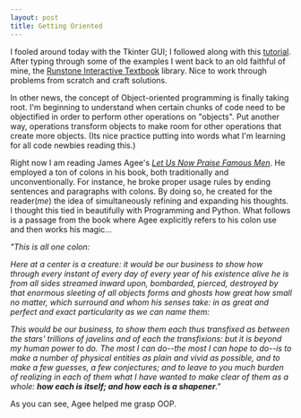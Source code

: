 ```yaml
--- 
layout: post
title: Getting Oriented 
---
```


I fooled around today with the Tkinter GUI; I followed along with this [tutorial](http://zetcode.com/gui/tkinter/). After typing through some of the examples I went back to an old faithful of mine, the [Runstone Interactive Textbook](http://interactivepython.org/runestone/static/pip/Assignments/week3.html#problem-set) library. Nice to work through problems from scratch and craft solutions.

In other news, the concept of Object-oriented programming is finally taking root. I'm beginning to understand when certain chunks of code need to be objectified in order to perform other operations on "objects". Put another way, operations transform objects to make room for other operations that create more objects. (Its nice practice putting into words what I'm learning for all code newbies reading this.)

Right now I am reading James Agee's *[Let Us Now Praise Famous Men](https://www.goodreads.com/book/show/243360.Let_Us_Now_Praise_Famous_Men)*. He employed a ton of colons in his book, both traditionally and unconventionally. For instance, he broke proper  usage rules by ending sentences and paragraphs with colons. By doing so, he created for the reader(*me*) the idea of simultaneously refining and expanding his thoughts. I thought this tied in beautifully with Programming and Python. What follows is a passage from the book where Agee explicitly refers to his colon use and then works his magic...


*"This is all one colon:*

*Here at a center is a creature: it would be our business to show how through every instant of every day of every year of his existence alive he is from all sides streamed inward upon, bombarded, pierced, destroyed by that enormous sleeting of all objects forms and ghosts how great how small no matter, which surround and whom his senses take: in as great and perfect and exact particularity as we can name them:*

*This would be our business, to show them each thus transfixed as between the stars' trillions of javelins and of each the transfixions: but it is beyond my human power to do. The most I can do--the most I can hope to do--is to make a number of physical entities as plain and vivid as possible, and to make a few guesses, a few conjectures; and to leave to you much burden of realizing in each of them what I have wanted to make clear of them as a whole: **how each is itself; and how each is a shapener**."*

As you can see, Agee helped me grasp OOP.
